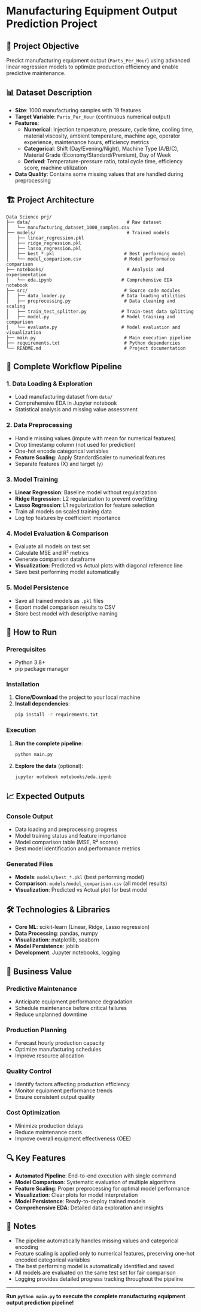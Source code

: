 # Manufacturing Equipment Output Prediction Project

## 🎯 Project Objective
Predict manufacturing equipment output (`Parts_Per_Hour`) using advanced linear regression models to optimize production efficiency and enable predictive maintenance.

## 📊 Dataset Description
- **Size**: 1000 manufacturing samples with 19 features
- **Target Variable**: `Parts_Per_Hour` (continuous numerical output)
- **Features**:
  - **Numerical**: Injection temperature, pressure, cycle time, cooling time, material viscosity, ambient temperature, machine age, operator experience, maintenance hours, efficiency metrics
  - **Categorical**: Shift (Day/Evening/Night), Machine Type (A/B/C), Material Grade (Economy/Standard/Premium), Day of Week
  - **Derived**: Temperature-pressure ratio, total cycle time, efficiency score, machine utilization
- **Data Quality**: Contains some missing values that are handled during preprocessing

## 🏗️ Project Architecture
```
Data Science prj/
├── data/                                    # Raw dataset
│   └── manufacturing_dataset_1000_samples.csv
├── models/                                  # Trained models
│   ├── linear_regression.pkl
│   ├── ridge_regression.pkl
│   ├── lasso_regression.pkl
│   ├── best_*.pkl                          # Best performing model
│   └── model_comparison.csv                # Model performance comparison
├── notebooks/                               # Analysis and experimentation
│   └── eda.ipynb                          # Comprehensive EDA notebook
├── src/                                    # Source code modules
│   ├── data_loader.py                     # Data loading utilities
│   ├── preprocessing.py                    # Data cleaning and scaling
│   ├── train_test_splitter.py             # Train-test data splitting
│   ├── model.py                           # Model training and comparison
│   └── evaluate.py                        # Model evaluation and visualization
├── main.py                                 # Main execution pipeline
├── requirements.txt                        # Python dependencies
└── README.md                               # Project documentation
```

## 🔄 Complete Workflow Pipeline

### 1. **Data Loading & Exploration**
- Load manufacturing dataset from `data/`
- Comprehensive EDA in Jupyter notebook
- Statistical analysis and missing value assessment

### 2. **Data Preprocessing**
- Handle missing values (impute with mean for numerical features)
- Drop timestamp column (not used for prediction)
- One-hot encode categorical variables
- **Feature Scaling**: Apply StandardScaler to numerical features
- Separate features (X) and target (y)

### 3. **Model Training**
- **Linear Regression**: Baseline model without regularization
- **Ridge Regression**: L2 regularization to prevent overfitting
- **Lasso Regression**: L1 regularization for feature selection
- Train all models on scaled training data
- Log top features by coefficient importance

### 4. **Model Evaluation & Comparison**
- Evaluate all models on test set
- Calculate MSE and R² metrics
- Generate comparison dataframe
- **Visualization**: Predicted vs Actual plots with diagonal reference line
- Save best performing model automatically

### 5. **Model Persistence**
- Save all trained models as `.pkl` files
- Export model comparison results to CSV
- Store best model with descriptive naming

## 🚀 How to Run

### Prerequisites
- Python 3.8+
- pip package manager

### Installation
1. **Clone/Download** the project to your local machine
2. **Install dependencies**:
   ```bash
   pip install -r requirements.txt
   ```

### Execution
1. **Run the complete pipeline**:
   ```bash
   python main.py
   ```

2. **Explore the data** (optional):
   ```bash
   jupyter notebook notebooks/eda.ipynb
   ```

## 📈 Expected Outputs

### Console Output
- Data loading and preprocessing progress
- Model training status and feature importance
- Model comparison table (MSE, R² scores)
- Best model identification and performance metrics

### Generated Files
- **Models**: `models/best_*.pkl` (best performing model)
- **Comparison**: `models/model_comparison.csv` (all model results)
- **Visualization**: Predicted vs Actual plot for best model

## 🛠️ Technologies & Libraries

- **Core ML**: scikit-learn (Linear, Ridge, Lasso regression)
- **Data Processing**: pandas, numpy
- **Visualization**: matplotlib, seaborn
- **Model Persistence**: joblib
- **Development**: Jupyter notebooks, logging

## 💼 Business Value

### **Predictive Maintenance**
- Anticipate equipment performance degradation
- Schedule maintenance before critical failures
- Reduce unplanned downtime

### **Production Planning**
- Forecast hourly production capacity
- Optimize manufacturing schedules
- Improve resource allocation

### **Quality Control**
- Identify factors affecting production efficiency
- Monitor equipment performance trends
- Ensure consistent output quality

### **Cost Optimization**
- Minimize production delays
- Reduce maintenance costs
- Improve overall equipment effectiveness (OEE)

## 🔍 Key Features

- **Automated Pipeline**: End-to-end execution with single command
- **Model Comparison**: Systematic evaluation of multiple algorithms
- **Feature Scaling**: Proper preprocessing for optimal model performance
- **Visualization**: Clear plots for model interpretation
- **Model Persistence**: Ready-to-deploy trained models
- **Comprehensive EDA**: Detailed data exploration and insights

## 📝 Notes

- The pipeline automatically handles missing values and categorical encoding
- Feature scaling is applied only to numerical features, preserving one-hot encoded categorical variables
- The best performing model is automatically identified and saved
- All models are evaluated on the same test set for fair comparison
- Logging provides detailed progress tracking throughout the pipeline

---

**Run `python main.py` to execute the complete manufacturing equipment output prediction pipeline!**
